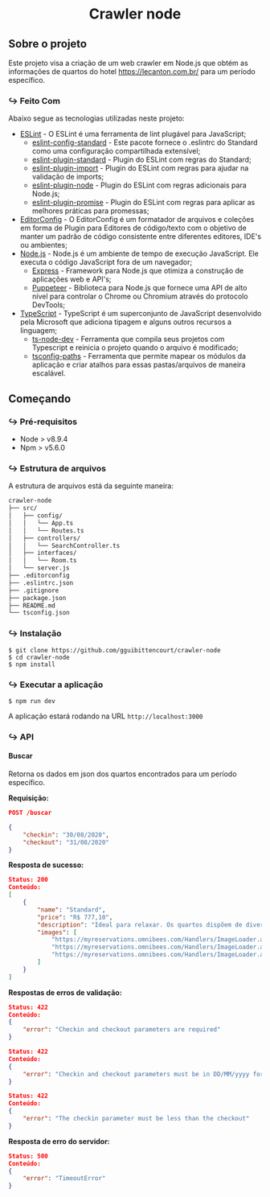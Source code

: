 <h1 align="center">
  Crawler node
</h1>

## Sobre o projeto

Este projeto visa a criação de um web crawler em Node.js que obtém as informações de quartos do hotel https://lecanton.com.br/ para um período específico.

### :arrow_right_hook: Feito Com

Abaixo segue as tecnologias utilizadas neste projeto:

- [ESLint](https://eslint.org/) - O ESLint é uma ferramenta de lint plugável para JavaScript;
  - [eslint-config-standard](https://github.com/standard/eslint-config-standard) - Este pacote fornece o .eslintrc do Standard como uma configuração compartilhada extensível;
  - [eslint-plugin-standard](https://github.com/standard/eslint-plugin-standard) - Plugin do ESLint com regras do Standard;
  - [eslint-plugin-import](https://github.com/benmosher/eslint-plugin-import) - Plugin do ESLint com regras para ajudar na validação de imports;
  - [eslint-plugin-node](https://github.com/mysticatea/eslint-plugin-node) - Plugin do ESLint com regras adicionais para Node.js;
  - [eslint-plugin-promise](https://github.com/xjamundx/eslint-plugin-promise) - Plugin do ESLint com regras para aplicar as melhores práticas para promessas;
- [EditorConfig](https://editorconfig.org/) - O EditorConfig é um formatador de arquivos e coleções em forma de Plugin para Editores de código/texto com o objetivo de manter um padrão de código consistente entre diferentes editores, IDE's ou ambientes;
- [Node.js](https://github.com/nodejs/node) - Node.js é um ambiente de tempo de execução JavaScript. Ele executa o código JavaScript fora de um navegador;
    - [Express](https://github.com/expressjs/express) - Framework para Node.js que otimiza a construção de aplicações web e API's;
    - [Puppeteer](https://github.com/puppeteer/puppeteer) - Biblioteca para Node.js que fornece uma API de alto nível para controlar o Chrome ou Chromium através do protocolo DevTools;
- [TypeScript](https://github.com/microsoft/TypeScript) - TypeScript é um superconjunto de JavaScript desenvolvido pela Microsoft que adiciona tipagem e alguns outros recursos a linguagem;
    - [ts-node-dev](https://github.com/whitecolor/ts-node-dev) - Ferramenta que compila seus projetos com Typescript e reinicia o projeto quando o arquivo é modificado;
    - [tsconfig-paths](https://github.com/dividab/tsconfig-paths) - Ferramenta que permite mapear os módulos da aplicação e criar atalhos para essas pastas/arquivos de maneira escalável.

## Começando

### :arrow_right_hook: Pré-requisitos

- Node > v8.9.4
- Npm > v5.6.0

### :arrow_right_hook: Estrutura de arquivos

A estrutura de arquivos está da seguinte maneira:

```bash
crawler-node
├── src/
│   ├── config/
│   │   └── App.ts
│   │   └── Routes.ts
│   ├── controllers/
│   │   └── SearchController.ts
│   ├── interfaces/
│   │   └── Room.ts
│   └── server.js
├── .editorconfig
├── .eslintrc.json
├── .gitignore
├── package.json
├── README.md
└── tsconfig.json
```

### :arrow_right_hook: Instalação

    $ git clone https://github.com/gguibittencourt/crawler-node
    $ cd crawler-node
    $ npm install

### :arrow_right_hook: Executar a aplicação
    $ npm run dev

A aplicação estará rodando na URL `http://localhost:3000`

### :arrow_right_hook: API

#### Buscar
Retorna os dados em json dos quartos encontrados para um período específico.

**Requisição:**
```json
POST /buscar

{
    "checkin": "30/08/2020",
    "checkout": "31/08/2020"
}
```
**Resposta de sucesso:**
```json
Status: 200
Conteúdo:
[
    {
        "name": "Standard",
        "price": "R$ 777,10",
        "description": "Ideal para relaxar. Os quartos dispõem de diversos serviços para garantir uma estadia confortável e agradável. Todos os apartamentos Standard possuem ar climatizado, TV LCD 32”, SKY, frigobar, telefone, cofre e secador de cabelo.",
        "images": [
            "https://myreservations.omnibees.com/Handlers/ImageLoader.ashx?imageID=189952.jpg",
            "https://myreservations.omnibees.com/Handlers/ImageLoader.ashx?imageID=152609.jpg",
            "https://myreservations.omnibees.com/Handlers/ImageLoader.ashx?imageID=189950.jpg"
        ]
    }
]
```
**Respostas de erros de validação:**
```json
Status: 422
Conteúdo:
{
    "error": "Checkin and checkout parameters are required"
}
```
```json
Status: 422
Conteúdo:
{
    "error": "Checkin and checkout parameters must be in DD/MM/yyyy format"
}
```
```json
Status: 422
Conteúdo:
{
    "error": "The checkin parameter must be less than the checkout"
}
```

**Resposta de erro do servidor:**
```json
Status: 500
Conteúdo:
{
    "error": "TimeoutError"
}
```

